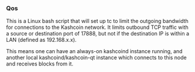 ### Qos ###

This is a Linux bash script that will set up tc to limit the outgoing bandwidth for connections to the Kashcoin network. It limits outbound TCP traffic with a source or destination port of 17888, but not if the destination IP is within a LAN (defined as 192.168.x.x).

This means one can have an always-on kashcoind instance running, and another local kashcoind/kashcoin-qt instance which connects to this node and receives blocks from it.
